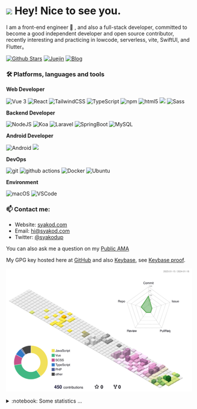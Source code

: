 <h1><img src="https://emojis.slackmojis.com/emojis/images/1531849430/4246/blob-sunglasses.gif?1531849430" width="30"/> Hey! Nice to see you.</h1>

<p>I am a front-end engineer 🌱 , and also a full-stack developer, committed to become a good independent developer and open source contributor, recently interesting and practicing in lowcode, serverless, vite, SwiftUI, and Flutter。</p>

[![Github Stars](https://img.shields.io/github/stars/syakod?color=2da44e&label=Github%20Star&logo=github)](https://github.com/syakod)
[![Juejin](https://img.shields.io/badge/dynamic/json?color=1e80ff&label=稀土掘金&logo=bytedance&logoColor=white&query=%24.data.follower_count&url=https%3A%2F%2Fapi.juejin.cn%2Fuser_api%2Fv1%2Fuser%2Fget%3Fuser_id%3D272334611548173)](https://juejin.cn/user/272334611548173)
[![Blog](https://img.shields.io/badge/-syakod.com-0ea5e9?logo=Bloglovin&logoColor=white&label=Blog)](https://syakod.com/)

### 🛠 Platforms, languages and tools

**Web Developer**


<p>
  <img alt="Vue 3" src="https://img.shields.io/badge/-Vue-5BA17F?style=flat-square&logo=vue.js&logoColor=white" />
  <img alt="React" src="https://img.shields.io/badge/-React-45b8d8?style=flat-square&logo=react&logoColor=white" />
  <img alt="TailwindCSS"src="https://img.shields.io/badge/-Tailwindcss-50B3D0?style=flat-square&logo=tailwindcss&logoColor=white" />
  <img alt="TypeScript"
    src="https://img.shields.io/badge/-TypeScript-007ACC?style=flat-square&logo=typescript&logoColor=white" />
  <img alt="npm" src="https://img.shields.io/badge/-NPM-CB3837?style=flat-square&logo=npm&logoColor=white" />
  <img alt="html5" src="https://img.shields.io/badge/-HTML5-E34F26?style=flat-square&logo=html5&logoColor=white" />
  <img src="https://img.shields.io/badge/-Css3-1572B6.svg?logo=css3&style=popout">
  <img alt="Sass" src="https://img.shields.io/badge/-Sass-CC6699?style=flat-square&logo=sass&logoColor=white" />
</p>

**Backend Developer**

<p>
  <img alt="NodeJS" src="https://img.shields.io/badge/-NodeJS-43853d?style=flat-square&logo=Node.js&logoColor=white" />
  <img alt="Koa" src="https://img.shields.io/badge/-Koa-13aa52?style=flat-square&logo=koa&logoColor=white" />
  <img alt="Laravel" src="https://img.shields.io/badge/-Laravel-13aa52?style=flat-square&logo=laravel&logoColor=white" />
  <img alt="SpringBoot" src="https://img.shields.io/badge/-SpringBoot-13aa52?style=flat-square&logo=springboot&logoColor=white" />
  <img alt="MySQL" src="https://img.shields.io/badge/-MySQL-13aa52?style=flat-square&logo=Mysql&logoColor=white" />
</p>

**Android Developer**

<p>
<img alt="Android" src="https://img.shields.io/badge/-Android-5BA17F?style=flat-square&logo=android&logoColor=white" />
<img src="https://img.shields.io/badge/-Kotlin-1572B6.svg?logo=kotlin&style=popout">
</p>

**DevOps**

<p>
  <img alt="git" src="https://img.shields.io/badge/-Git-F05032?style=flat-square&logo=git&logoColor=white" />
  <img alt="github actions" src="https://img.shields.io/badge/-Github_Actions-2088FF?style=flat-square&logo=github-actions&logoColor=white" />
  <img alt="Docker" src="https://img.shields.io/badge/-Docker-46a2f1?style=flat-square&logo=docker&logoColor=white" />
  <img alt="Ubuntu" src="https://img.shields.io/badge/-Ubuntu-DB652A?style=flat-square&logo=ubuntu&logoColor=white" />
</p>

**Environment**

<p>
  <img alt="macOS" src="https://img.shields.io/badge/-macOS-333?style=flat-square&logo=apple&logoColor=white" />
  <img alt="VSCode" src="https://img.shields.io/badge/-VSCode-007ACC?style=flat-square&logo=visualstudiocode&logoColor=white" />
</p>

### 📫 Contact me:

- Website: [syakod.com](https://syakod.com/)
- Email: [hi@syakod.com](mailto:hi@syakod.com)
- Twitter: [@syakodup](https://twitter.com/syakodup)

You can also ask me a question on my [Public AMA](https://github.com/syakod/syakod/discussions/new?category=ama)

My GPG key hosted here at [GitHub](https://github.com/syakod.gpg) and also [Keybase](https://keybase.io/syakod/pgp_keys.asc), see [Keybase proof](https://gist.github.com/syakod/f8a09d7a4d90ad91ec836272ee08ed1e).

![](./profile-3d-contrib/profile-south-season-animate.svg)

<details>
  <summary>:notebook: Some statistics ...</summary><br/>
  
<!--START_SECTION:waka-->
![Code Time](http://img.shields.io/badge/Code%20Time-1%2C970%20hrs%2050%20mins-blue)

![Profile Views](http://img.shields.io/badge/Profile%20Views-2-blue)

**🐱 My GitHub Data** 

> 📦 ? Used in GitHub's Storage 
 > 
> 🏆 45 Contributions in the Year 2024
 > 
> 💼 Opted to Hire
 > 
> 📜 12 Public Repositories 
 > 
> 🔑 0 Private Repositories 
 > 
**I'm an Early 🐤** 

```text
🌞 Morning                110 commits         ███████░░░░░░░░░░░░░░░░░░   27.71 % 
🌆 Daytime                128 commits         ████████░░░░░░░░░░░░░░░░░   32.24 % 
🌃 Evening                150 commits         █████████░░░░░░░░░░░░░░░░   37.78 % 
🌙 Night                  9 commits           █░░░░░░░░░░░░░░░░░░░░░░░░   02.27 % 
```
📅 **I'm Most Productive on Tuesday** 

```text
Monday                   30 commits          ██░░░░░░░░░░░░░░░░░░░░░░░   07.56 % 
Tuesday                  91 commits          ██████░░░░░░░░░░░░░░░░░░░   22.92 % 
Wednesday                81 commits          █████░░░░░░░░░░░░░░░░░░░░   20.40 % 
Thursday                 83 commits          █████░░░░░░░░░░░░░░░░░░░░   20.91 % 
Friday                   66 commits          ████░░░░░░░░░░░░░░░░░░░░░   16.62 % 
Saturday                 23 commits          █░░░░░░░░░░░░░░░░░░░░░░░░   05.79 % 
Sunday                   23 commits          █░░░░░░░░░░░░░░░░░░░░░░░░   05.79 % 
```


📊 **This Week I Spent My Time On** 

```text
🕑︎ Time Zone: Asia/Shanghai

💬 Programming Languages: 
Vue.js                   15 hrs 48 mins      █████████████████████░░░░   85.53 % 
TypeScript               2 hrs 16 mins       ███░░░░░░░░░░░░░░░░░░░░░░   12.26 % 
JavaScript               9 mins              ░░░░░░░░░░░░░░░░░░░░░░░░░   00.81 % 
JSON                     8 mins              ░░░░░░░░░░░░░░░░░░░░░░░░░   00.78 % 
HTML                     2 mins              ░░░░░░░░░░░░░░░░░░░░░░░░░   00.26 % 

🔥 Editors: 
VS Code                  18 hrs 29 mins      █████████████████████████   100.00 % 

💻 Operating System: 
Mac                      18 hrs 29 mins      █████████████████████████   100.00 % 
```

**I Mostly Code in Swift** 

```text
Swift                    56 repos            ██████░░░░░░░░░░░░░░░░░░░   23.05 % 
TypeScript               54 repos            ██████░░░░░░░░░░░░░░░░░░░   22.22 % 
PHP                      14 repos            █░░░░░░░░░░░░░░░░░░░░░░░░   05.76 % 
Java                     7 repos             █░░░░░░░░░░░░░░░░░░░░░░░░   02.88 % 
SCSS                     2 repos             ░░░░░░░░░░░░░░░░░░░░░░░░░   00.82 % 
```




 Last Updated on 19/01/2024 01:21:48 UTC
<!--END_SECTION:waka-->

<a href="https://github.com/syakod#gh-light-mode-only"><img src="https://github-readme-stats.vercel.app/api?username=syakod&show_icons=true&theme=default&include_all_commits=true#gh-light-mode-only" alt="My GitHub Stats"/></a>
<a href="https://github.com/syakod#gh-dark-mode-only"><img src="https://github-readme-stats.vercel.app/api?username=syakod&show_icons=true&theme=tokyonight&include_all_commits=true#gh-dark-mode-only" alt="My GitHub Stats"/></a>
</details>
